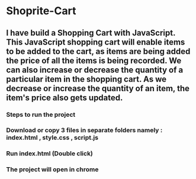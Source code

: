 # Shoprite-Cart
##  I have  build a Shopping Cart with JavaScript. This JavaScript shopping cart will enable items to be added to the cart, as items are being added the price of all the items is being recorded. We can also increase or decrease the quantity of a particular item in the shopping cart. As we decrease or increase the quantity of an item, the item's price also gets updated.
### Steps to run the project
### Download or copy 3 files in separate folders namely : index.html , style.css , script.js
### Run index.html (Double click) 
### The project will open in chrome
